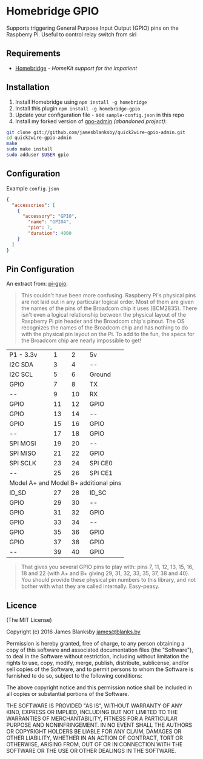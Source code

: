 # Homebridge GPIO

Supports triggering General Purpose Input Output (GPIO) pins on the Raspberry Pi.
Useful to control relay switch from siri

## Requirements
-	[Homebridge](https://github.com/nfarina/homebridge) - _HomeKit support for the impatient_

## Installation
1.	Install Homebridge using `npm install -g homebridge`
2.	Install this plugin `npm install -g homebridge-gpio`
3.	Update your configuration file - see `sample-config.json` in this repo
4.	Install my forked version of [gpo-admin](https://github.com/quick2wire/quick2wire-gpio-admin) _(abandoned project)_:


```bash
git clone git://github.com/jamesblanksby/quick2wire-gpio-admin.git
cd quick2wire-gpio-admin
make
sudo make install
sudo adduser $USER gpio
```

## Configuration
Example `config.json`

```json
{
  "accessories": [
    {
      "accessory": "GPIO",
        "name": "GPIO4",
        "pin": 7,
        "duration": 4000
    }
  ]
}
```

## Pin Configuration
An extract from: [pi-gpio](https://github.com/rakeshpai/pi-gpio):

> This couldn't have been more confusing. Raspberry Pi's physical pins are not laid out in any particular logical order. Most of them are given the names of the pins of the Broadcom chip it uses (BCM2835). There isn't even a logical relationship between the physical layout of the Raspberry Pi pin header and the Broadcom chip's pinout. The OS recognizes the names of the Broadcom chip and has nothing to do with the physical pin layout on the Pi. To add to the fun, the specs for the Broadcom chip are nearly impossible to get!

<table>
    <tr>
        <td>P1 - 3.3v</td>
        <td>1</td>
        <td>2</td>
        <td>5v</td>
    </tr>
    <tr>
        <td>I2C SDA</td>
        <td>3</td>
        <td>4</td>
        <td>--</td>
    </tr>
    <tr>
        <td>I2C SCL</td>
        <td>5</td>
        <td>6</td>
        <td>Ground</td>
    </tr>
    <tr>
        <td>GPIO</td>
        <td>7</td>
        <td>8</td>
        <td>TX</td>
    </tr>
    <tr>
        <td>--</td>
        <td>9</td>
        <td>10</td>
        <td>RX</td>
    </tr>
    <tr>
        <td>GPIO</td>
        <td>11</td>
        <td>12</td>
        <td>GPIO</td>
    </tr>
    <tr>
        <td>GPIO</td>
        <td>13</td>
        <td>14</td>
        <td>--</td>
    </tr>
    <tr>
        <td>GPIO</td>
        <td>15</td>
        <td>16</td>
        <td>GPIO</td>
    </tr>
    <tr>
        <td>--</td>
        <td>17</td>
        <td>18</td>
        <td>GPIO</td>
    </tr>
    <tr>
        <td>SPI MOSI</td>
        <td>19</td>
        <td>20</td>
        <td>--</td>
    </tr>
    <tr>
        <td>SPI MISO</td>
        <td>21</td>
        <td>22</td>
        <td>GPIO</td>
    </tr>
    <tr>
        <td>SPI SCLK</td>
        <td>23</td>
        <td>24</td>
        <td>SPI CE0</td>
    </tr>
    <tr>
        <td>--</td>
        <td>25</td>
        <td>26</td>
        <td>SPI CE1</td>
    </tr>
    <tr>
        <td colspan="4">Model A+ and Model B+ additional pins</td>
    </tr>
    <tr>
        <td>ID_SD</td>
        <td>27</td>
        <td>28</td>
        <td>ID_SC</td>
    </tr>
    <tr>
        <td>GPIO</td>
        <td>29</td>
        <td>30</td>
        <td>--</td>
    </tr>
    <tr>
        <td>GPIO</td>
        <td>31</td>
        <td>32</td>
        <td>GPIO</td>
    </tr>
    <tr>
        <td>GPIO</td>
        <td>33</td>
        <td>34</td>
        <td>--</td>
    </tr>
    <tr>
        <td>GPIO</td>
        <td>35</td>
        <td>36</td>
        <td>GPIO</td>
    </tr>
    <tr>
        <td>GPIO</td>
        <td>37</td>
        <td>38</td>
        <td>GPIO</td>
    </tr>
    <tr>
        <td>--</td>
        <td>39</td>
        <td>40</td>
        <td>GPIO</td>
    </tr>
</table>

> That gives you several GPIO pins to play with: pins 7, 11, 12, 13, 15, 16, 18 and 22 (with A+ and B+ giving 29, 31, 32, 33, 35, 37, 38 and 40). You should provide these physical pin numbers to this library, and not bother with what they are called internally. Easy-peasy.

## Licence

(The MIT License)

Copyright (c) 2016 James Blanksby james@blanks.by

Permission is hereby granted, free of charge, to any person obtaining a copy of this software and associated documentation files (the "Software"), to deal in the Software without restriction, including without limitation the rights to use, copy, modify, merge, publish, distribute, sublicense, and/or sell copies of the Software, and to permit persons to whom the Software is furnished to do so, subject to the following conditions:

The above copyright notice and this permission notice shall be included in all copies or substantial portions of the Software.

THE SOFTWARE IS PROVIDED "AS IS", WITHOUT WARRANTY OF ANY KIND, EXPRESS OR IMPLIED, INCLUDING BUT NOT LIMITED TO THE WARRANTIES OF MERCHANTABILITY, FITNESS FOR A PARTICULAR PURPOSE AND NONINFRINGEMENT. IN NO EVENT SHALL THE AUTHORS OR COPYRIGHT HOLDERS BE LIABLE FOR ANY CLAIM, DAMAGES OR OTHER LIABILITY, WHETHER IN AN ACTION OF CONTRACT, TORT OR OTHERWISE, ARISING FROM, OUT OF OR IN CONNECTION WITH THE SOFTWARE OR THE USE OR OTHER DEALINGS IN THE SOFTWARE.
